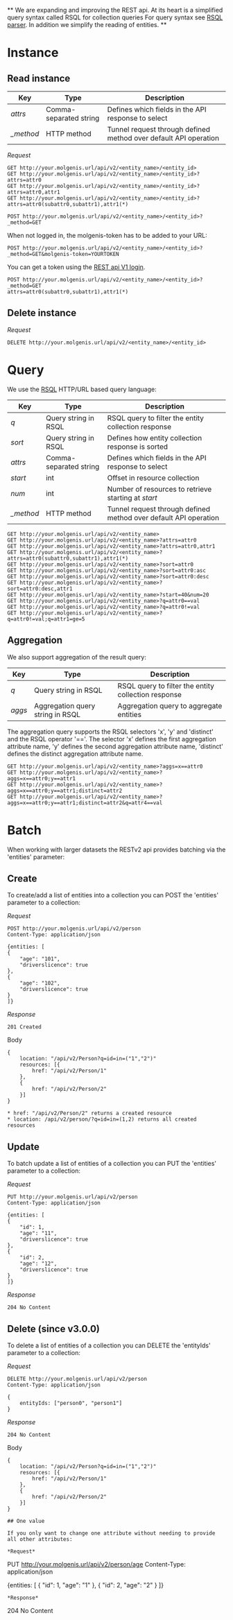 **
We are expanding and improving the REST api. At its heart is a simplified query syntax called RSQL for collection queries
For query syntax see [RSQL parser](https://github.com/jirutka/rsql-parser). In addition we simplify the reading of entities.
**

# Instance

## Read instance
Key | Type | Description
--- | --- | ---
*attrs* | Comma-separated string | Defines which fields in the API response to select
*_method* | HTTP method | Tunnel request through defined method over default API operation

*Request*
```
GET http://your.molgenis.url/api/v2/<entity_name>/<entity_id>
GET http://your.molgenis.url/api/v2/<entity_name>/<entity_id>?attrs=attr0
GET http://your.molgenis.url/api/v2/<entity_name>/<entity_id>?attrs=attr0,attr1
GET http://your.molgenis.url/api/v2/<entity_name>/<entity_id>?attrs=attr0(subattr0,subattr1),attr1(*)
```
```
POST http://your.molgenis.url/api/v2/<entity_name>/<entity_id>?_method=GET
```
When not logged in, the molgenis-token has to be added to your URL:
```
POST http://your.molgenis.url/api/v2/<entity_name>/<entity_id>?_method=GET&molgenis-token=YOURTOKEN
```
You can get a token using the [REST api V1 login](http://molgenis.github.io/documentation/ref-rest#14authentication).
```
POST http://your.molgenis.url/api/v2/<entity_name>/<entity_id>?_method=GET
attrs=attr0(subattr0,subattr1),attr1(*)
```

## Delete instance

*Request*
```
DELETE http://your.molgenis.url/api/v2/<entity_name>/<entity_id>
```

# Query

We use the [RSQL](https://github.com/jirutka/rsql-parser) HTTP/URL based query language:

Key | Type | Description
--- | --- | ---
*q* | Query string in RSQL | RSQL query to filter the entity collection response
*sort* | Query string in RSQL | Defines how entity collection response is sorted
*attrs* | Comma-separated string | Defines which fields in the API response to select
*start* | int | Offset in resource collection
*num* | int | Number of resources to retrieve starting at *start*
*_method* | HTTP method | Tunnel request through defined method over default API operation

```
GET http://your.molgenis.url/api/v2/<entity_name>
GET http://your.molgenis.url/api/v2/<entity_name>?attrs=attr0
GET http://your.molgenis.url/api/v2/<entity_name>?attrs=attr0,attr1
GET http://your.molgenis.url/api/v2/<entity_name>?attrs=attr0(subattr0,subattr1),attr1(*)
GET http://your.molgenis.url/api/v2/<entity_name>?sort=attr0
GET http://your.molgenis.url/api/v2/<entity_name>?sort=attr0:asc
GET http://your.molgenis.url/api/v2/<entity_name>?sort=attr0:desc
GET http://your.molgenis.url/api/v2/<entity_name>?sort=attr0:desc,attr1
GET http://your.molgenis.url/api/v2/<entity_name>?start=40&num=20
GET http://your.molgenis.url/api/v2/<entity_name>?q=attr0==val
GET http://your.molgenis.url/api/v2/<entity_name>?q=attr0!=val
GET http://your.molgenis.url/api/v2/<entity_name>?q=attr0!=val;q=attr1=ge=5
```

## Aggregation

We also support aggregation of the result query:

Key | Type | Description
--- | --- | ---
*q* | Query string in RSQL | RSQL query to filter the entity collection response
*aggs* | Aggregation query string in RSQL | Aggregation query to aggregate entities

The aggregation query supports the RSQL selectors 'x', 'y' and 'distinct' and the RSQL operator '=='. The selector 'x' defines the first aggregation attribute name, 'y' defines the second aggregation attribute name, 'distinct' defines the distinct aggregation attribute name.

```
GET http://your.molgenis.url/api/v2/<entity_name>?aggs=x==attr0
GET http://your.molgenis.url/api/v2/<entity_name>?aggs=x==attr0;y==attr1
GET http://your.molgenis.url/api/v2/<entity_name>?aggs=x==attr0;y==attr1;distinct=attr2
GET http://your.molgenis.url/api/v2/<entity_name>?aggs=x==attr0;y==attr1;distinct=attr2&q=attr4==val
```

# Batch 

When working with larger datasets the RESTv2 api provides batching via the 'entities' parameter:

## Create

To create/add a list of entities into a collection you can POST the 'entities' parameter to a collection:

*Request*
```
POST http://your.molgenis.url/api/v2/person
Content-Type: application/json

{entities: [
{
    "age": "101",
    "driverslicence": true
},
{
    "age": "102",
    "driverslicence": true
}
]}

```
*Response*
```
201 Created

```
Body
```
{
    location: "/api/v2/Person?q=id=in=("1","2")"
    resources: [{
        href: "/api/v2/Person/1"
    },
    {
        href: "/api/v2/Person/2"
    }]
}

* href: "/api/v2/Person/2" returns a created resource
* location: /api/v2/person/?q=id=in=(1,2) returns all created resources
```
## Update

To batch update a list of entities of a collection you can PUT the 'entities' parameter to a collection:

*Request*
```
PUT http://your.molgenis.url/api/v2/person
Content-Type: application/json

{entities: [
{
    "id": 1,
    "age": "11",
    "driverslicence": true
},
{
    "id": 2,
    "age": "12",
    "driverslicence": true
}
]}

```
*Response*
```
204 No Content
```

## Delete (since v3.0.0)

To delete a list of entities of a collection you can DELETE the 'entityIds' parameter to a collection:

*Request*
```
DELETE http://your.molgenis.url/api/v2/person
Content-Type: application/json

{
    entityIds: ["person0", "person1"]
}

```
*Response*
```
204 No Content

```
Body
```
{
    location: "/api/v2/Person?q=id=in=("1","2")"
    resources: [{
        href: "/api/v2/Person/1"
    },
    {
        href: "/api/v2/Person/2"
    }]
}

## One value

If you only want to change one attribute without needing to provide all other attributes:

*Request*
```
PUT http://your.molgenis.url/api/v2/person/age
Content-Type: application/json

{entities: [
{
    "id": 1,
    "age": "1"
},
{
    "id": 2,
    "age": "2"
}
]}
```
*Response*
```
204 No Content
```
